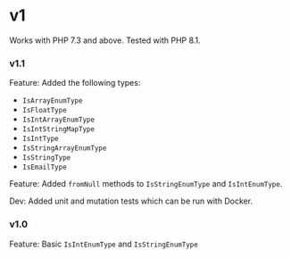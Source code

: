 # v1

Works with PHP 7.3 and above.
Tested with PHP 8.1.

### v1.1

Feature: Added the following types:
- `IsArrayEnumType`
- `IsFloatType`
- `IsIntArrayEnumType`
- `IsIntStringMapType`
- `IsIntType`
- `IsStringArrayEnumType`
- `IsStringType`
- `IsEmailType`

Feature: Added `fromNull` methods to `IsStringEnumType` and `IsIntEnumType`.

Dev: Added unit and mutation tests which can be run with Docker.

### v1.0
Feature: Basic `IsIntEnumType` and `IsStringEnumType`